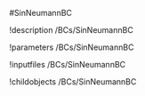 <!-- MOOSE Object Documentation Stub: Remove this when content is added. -->
#SinNeumannBC

!description /BCs/SinNeumannBC

!parameters /BCs/SinNeumannBC

!inputfiles /BCs/SinNeumannBC

!childobjects /BCs/SinNeumannBC
